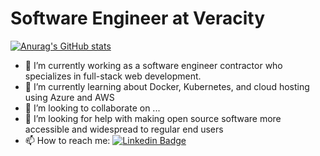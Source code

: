 <h1>Software Engineer at Veracity</h1>

[![Anurag's GitHub stats](https://github-readme-stats.vercel.app/api?username=acrodemocide)](https://github.com/acrodemocide/github-readme-stats)

- 🔭 I’m currently working as a software engineer contractor who specializes in full-stack web development.
- 🌱 I’m currently learning about Docker, Kubernetes, and cloud hosting using Azure and AWS
- 👯 I’m looking to collaborate on ...
- 🤔 I’m looking for help with making open source software more accessible and widespread to regular end users
- 📫 How to reach me: [![Linkedin Badge](https://img.shields.io/badge/-Daniel-blue?style=flat&logo=Linkedin&logoColor=white)](https://www.linkedin.com/in/daniel-howard-746aa6142)
